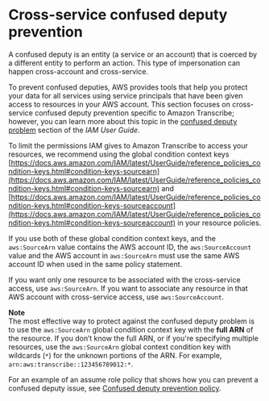# Cross\-service confused deputy prevention<a name="security-iam-confused-deputy"></a>

A confused deputy is an entity \(a service or an account\) that is coerced by a different entity to perform an action\. This type of impersonation can happen cross\-account and cross\-service\.

To prevent confused deputies, AWS provides tools that help you protect your data for all services using service principals that have been given access to resources in your AWS account\. This section focuses on cross\-service confused deputy prevention specific to Amazon Transcribe; however, you can learn more about this topic in the [ confused deputy problem](https://docs.aws.amazon.com/IAM/latest/UserGuide/confused-deputy.html) section of the *IAM User Guide*\.

To limit the permissions IAM gives to Amazon Transcribe to access your resources, we recommend using the global condition context keys [https://docs.aws.amazon.com/IAM/latest/UserGuide/reference_policies_condition-keys.html#condition-keys-sourcearn](https://docs.aws.amazon.com/IAM/latest/UserGuide/reference_policies_condition-keys.html#condition-keys-sourcearn) and [https://docs.aws.amazon.com/IAM/latest/UserGuide/reference_policies_condition-keys.html#condition-keys-sourceaccount](https://docs.aws.amazon.com/IAM/latest/UserGuide/reference_policies_condition-keys.html#condition-keys-sourceaccount) in your resource policies\. 

If you use both of these global condition context keys, and the `aws:SourceArn` value contains the AWS account ID, the `aws:SourceAccount` value and the AWS account in `aws:SourceArn` must use the same AWS account ID when used in the same policy statement\.

If you want only one resource to be associated with the cross\-service access, use `aws:SourceArn`\. If you want to associate any resource in that AWS account with cross\-service access, use `aws:SourceAccount`\.

**Note**  
The most effective way to protect against the confused deputy problem is to use the `aws:SourceArn` global condition context key with the **full ARN** of the resource\. If you don’t know the full ARN, or if you're specifying multiple resources, use the `aws:SourceArn` global context condition key with wildcards \(`*`\) for the unknown portions of the ARN\. For example, `arn:aws:transcribe::123456789012:*`\.

For an example of an assume role policy that shows how you can prevent a confused deputy issue, see [Confused deputy prevention policy](security_iam_id-based-policy-examples.md#confused-deputy-policy)\.